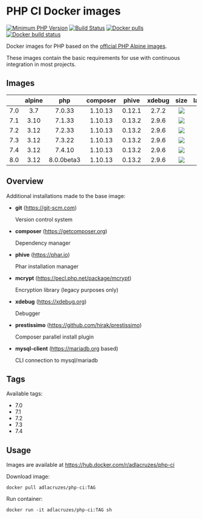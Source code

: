 # PHP CI Docker images

[![Minimum PHP Version](https://img.shields.io/badge/php-%3E%3D%207.0-8892BF.svg?style=square)](https://php.net/)
[![Build Status](https://travis-ci.org/adlacruzes/php-ci-docker.svg?branch=master)](https://travis-ci.org/adlacruzes/php-ci-docker)
[![Docker pulls](https://img.shields.io/docker/pulls/adlacruzes/php-ci?style=square)](https://hub.docker.com/r/adlacruzes/php-ci)
[![Docker build status](https://img.shields.io/docker/cloud/build/adlacruzes/php-ci?style=square)](https://hub.docker.com/r/adlacruzes/php-ci/builds)

Docker images for PHP based on the [official PHP Alpine images](https://hub.docker.com/r/_/php/).

These images contain the basic requirements for use with continuous integration in most projects.

## Images

|     | alpine | php    | composer | phive  | xdebug | size                                                                | layers
| --- | :---:  | :---:  | :---:    | :---:  | :---:  | :---:                                                               | :---:
| 7.0 | 3.7    | 7.0.33 | 1.10.13  | 0.12.1 | 2.7.2  | ![](https://img.shields.io/docker/image-size/adlacruzes/php-ci/7.0?style=square) | ![](https://img.shields.io/microbadger/layers/adlacruzes/php-ci/7.0?style=square)
| 7.1 | 3.10   | 7.1.33 | 1.10.13  | 0.13.2 | 2.9.6  | ![](https://img.shields.io/docker/image-size/adlacruzes/php-ci/7.1?style=square) | ![](https://img.shields.io/microbadger/layers/adlacruzes/php-ci/7.1?style=square)
| 7.2 | 3.12   | 7.2.33 | 1.10.13  | 0.13.2 | 2.9.6  | ![](https://img.shields.io/docker/image-size/adlacruzes/php-ci/7.2?style=square) | ![](https://img.shields.io/microbadger/layers/adlacruzes/php-ci/7.2?style=square)
| 7.3 | 3.12   | 7.3.22 | 1.10.13  | 0.13.2 | 2.9.6  | ![](https://img.shields.io/docker/image-size/adlacruzes/php-ci/7.3?style=square) | ![](https://img.shields.io/microbadger/layers/adlacruzes/php-ci/7.3?style=square)
| 7.4 | 3.12   | 7.4.10 | 1.10.13  | 0.13.2 | 2.9.6  | ![](https://img.shields.io/docker/image-size/adlacruzes/php-ci/7.4?style=square) | ![](https://img.shields.io/microbadger/layers/adlacruzes/php-ci/7.4?style=square)
| 8.0 | 3.12   | 8.0.0beta3 | 1.10.13  | 0.13.2 | 2.9.6  | ![](https://img.shields.io/docker/image-size/adlacruzes/php-ci/8.0?style=square) | ![](https://img.shields.io/microbadger/layers/adlacruzes/php-ci/8.0?style=square)

## Overview

Additional installations made to the base image:

* **git** (https://git-scm.com) 
    
    Version control system

* **composer** (https://getcomposer.org) 
    
    Dependency manager

* **phive** (https://phar.io) 
    
    Phar installation manager

* **mcrypt** (https://pecl.php.net/package/mcrypt) 
    
    Encryption library (legacy purposes only)

* **xdebug** (https://xdebug.org) 
    
    Debugger

* **prestissimo** (https://github.com/hirak/prestissimo) 
    
    Composer parallel install plugin

* **mysql-client** (https://mariadb.org based)
    
    CLI connection to mysql/mariadb

## Tags

Available tags:

* 7.0
* 7.1
* 7.2
* 7.3
* 7.4

## Usage

Images are available at https://hub.docker.com/r/adlacruzes/php-ci

Download image:

```
docker pull adlacruzes/php-ci:TAG
```

Run container:

```
docker run -it adlacruzes/php-ci:TAG sh
```
